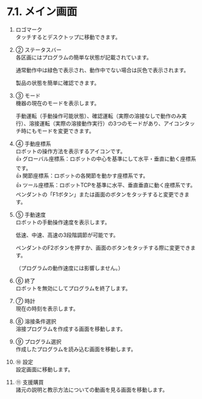 # 7.1. メイン画面





1. ロゴマーク\
   タッチするとデスクトップに移動できます。
2.  ② ステータスバー\
    各区画にはプログラムの簡単な状態が記載されています。

    通常動作中は緑色で表示され、動作中でない場合は灰色で表示されます。

    製品の状態を簡単に確認できます。
3.  ③ モード\
    機器の現在のモードを表示します。

    手動運転（手動操作可能状態）、確認運転（実際の溶接なしで動作のみ実行）、溶接運転（実際の溶接動作実行）の3つのモードがあり、アイコンタッチ時にもモード​​を変更できます。
4. ④ 手動座標系\
   ロボットの操作方法を表示するアイコンです。\
   :thumbsup: グローバル座標系：ロボットの中心を基準にして水平・垂直に動く座標系です。\
   :thumbsup: 関節座標系：ロボットの各関節を動かす座標系です。\
   :thumbsup: ツール座標系：ロボットTCPを基準に水平、垂直垂直に動く座標系です。\
   ペンダントの「F1ボタン」または画面のボタンをタッチすると変更できます。
5.  ⑤ 手動速度\
    ロボットの手動操作速度を表示します。

    低速、中速、高速の3段階調節が可能です。

    ペンダントのF2ボタンを押すか、画面のボタンをタッチする際に変更できます。

    （プログラムの動作速度には影響しません。）
6. ⑥ 終了\
   ロボットを無効にしてプログラムを終了します。
7. ⑦ 時計\
   現在の時刻を表示します。
8. ⑧ 溶接条件選択\
   溶接プログラムを作成する画面を移動します。
9. ⑨ プログラム選択\
   作成したプログラムを読み込む画面を移動します。
10. ⑩ 設定\
    設定画面に移動します。
11. ⑪ 支援購買\
    諸元の説明と教示方法についての動画を見る画面を移動します。
